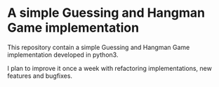 # A simple Guessing and Hangman Game implementation

This repository contain a simple Guessing and Hangman Game implementation developed in python3.

I plan to improve it once a week with refactoring implementations, new features and bugfixes.

